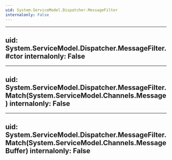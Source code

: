 ```yaml
---
uid: System.ServiceModel.Dispatcher.MessageFilter
internalonly: False
---
```


---
uid: System.ServiceModel.Dispatcher.MessageFilter.#ctor
internalonly: False
---

---
uid: System.ServiceModel.Dispatcher.MessageFilter.Match(System.ServiceModel.Channels.Message)
internalonly: False
---

---
uid: System.ServiceModel.Dispatcher.MessageFilter.Match(System.ServiceModel.Channels.MessageBuffer)
internalonly: False
---
